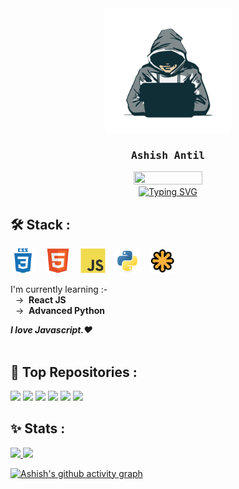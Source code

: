 <div align='center'>
  <div>
    <img src='https://github.com/AshishAntil07/AshishAntil07/blob/home/Prog.png' width='200px' height='200px'>
  </div>
  <h3>
    <pre>Ashish Antil</pre>
  </h3>
  <div><img src="https://komarev.com/ghpvc/?username=AshishAntil07&style=flat-square&color=6ec6de" height='21px' width = '110px'/></div>
</div>

<div align='center'>
  <a href="https://git.io/typing-svg"><img src="https://readme-typing-svg.herokuapp.com?font=Fira+Code%2c+consolas&size=25&duration=5000&pause=200&color=6ec6de&center=true&vCenter=true&width=1000&lines=It's+Ashish%2C+a+programmer+from+India.;Taking+tutorials+from+Youtube.;Self-taught+programmer+and+tech+enthusiast.;2%2B+years+of+experience+in+web+development." alt="Typing SVG" /></a>
</div>

## 🛠 Stack :
<div>
  <img src="https://github.com/devicons/devicon/blob/master/icons/css3/css3-plain-wordmark.svg"  title="CSS3" alt="CSS" width="40" height="40"/>&nbsp;&nbsp;&nbsp;
  <img src="https://github.com/devicons/devicon/blob/master/icons/html5/html5-original.svg" title="HTML5" alt="HTML" width="40" height="40"/>&nbsp;&nbsp;&nbsp;
  <img src="https://github.com/devicons/devicon/blob/master/icons/javascript/javascript-original.svg" title="JavaScript" alt="JavaScript" width="40" height="40"/>&nbsp;&nbsp;&nbsp;
  <img src="https://github.com/devicons/devicon/blob/master/icons/python/python-original.svg" title="Python" alt="Python" width="40" height="40"/>&nbsp;&nbsp;&nbsp;
  <img src='https://github.com/AshishAntil07/AshishAntil07/blob/home/SVGLogo.png' title='SVG' alt='SVG' width='40' height='40'>
</div>

I'm currently learning :-<br>
&nbsp; &rarr; &nbsp;**React JS**<br>
&nbsp; &#8594; &nbsp;**Advanced Python**

**_I love Javascript.❤_**
<br><br>

## 🌟 Top Repositories :

<div>
  <a href='https://github.com/AshishAntil07/MyNotes'><img src='https://denvercoder1-github-readme-stats.vercel.app/api/pin/?username=AshishAntil07&repo=MyNotes&theme=react&bg_color=0d1017&title_color=6ec6de&icon_color=6ec6de&border_color=6ec6de'></a>
  <a href='https://github.com/AshishAntil07/TyperacerClone'><img src='https://denvercoder1-github-readme-stats.vercel.app/api/pin/?username=AshishAntil07&repo=TyperacerClone&theme=react&bg_color=0d1017&title_color=6ec6de&icon_color=6ec6de&border_color=6ec6de'></a>
  <a href='https://github.com/AshishAntil07/EquationVerifier'><img src='https://denvercoder1-github-readme-stats.vercel.app/api/pin/?username=AshishAntil07&repo=EquationVerifier&theme=react&bg_color=0d1017&title_color=6ec6de&icon_color=6ec6de&border_color=6ec6de'></a>
  <a href='https://github.com/AshishAntil07/HackingTypingWebsites'><img src='https://denvercoder1-github-readme-stats.vercel.app/api/pin/?username=AshishAntil07&repo=HackingTypingWebsites&theme=react&bg_color=0d1017&title_color=6ec6de&icon_color=6ec6de&border_color=6ec6de'></a>
  <a href='https://github.com/AshishAntil07/Sample_Website_Components'><img src='https://denvercoder1-github-readme-stats.vercel.app/api/pin/?username=AshishAntil07&repo=Sample_Website_Components&theme=react&bg_color=0d1017&title_color=6ec6de&icon_color=6ec6de&border_color=6ec6de'></a>
  <a href='https://github.com/AshishAntil07/CodingBuiltins.py'><img src='https://denvercoder1-github-readme-stats.vercel.app/api/pin/?username=AshishAntil07&repo=CodingBuiltins.py&theme=react&bg_color=0d1017&title_color=6ec6de&icon_color=6ec6de&border_color=6ec6de'></a>
</div>

## ✨ Stats :

<a href='https://git.io/streak-stats'>
  <img src='http://github-readme-streak-stats.herokuapp.com?user=AshishAntil07&theme=dark&currStreakLabel=6ec6de&ring=6ec6de&fire=6ec6de&stroke=6ec6de&border=6ec6de&background=0d1017' height='190px'>
</a>  <a href='https://github.com/anuraghazra/github-readme-stats'>
  <img src='https://github-readme-stats.vercel.app/api/top-langs/?username=AshishAntil07&layout=compact&theme=react&background=0d1017&show_icons=true&bg_color=0d1017&title_color=6ec6de&border_color=6ec6de' height='130px'>
</a>


[![Ashish's github activity graph](https://activity-graph.herokuapp.com/graph?username=AshishAntil07&theme=react-dark&area_color=4b889bad)](https://github.com/ashutosh00710/github-readme-activity-graph)
